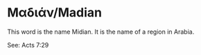 # Μαδιάν/Madian
This word is the name Midian. It is the name of a region in Arabia.

See: Acts 7:29

